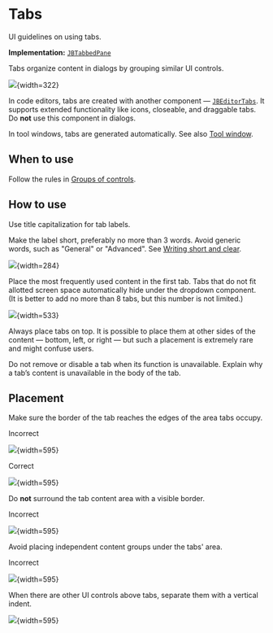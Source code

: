 <!-- Copyright 2000-2024 JetBrains s.r.o. and contributors. Use of this source code is governed by the Apache 2.0 license. -->

# Tabs

<link-summary>UI guidelines on using tabs.</link-summary>

<tldr>

**Implementation:** [`JBTabbedPane`](%gh-ic%/platform/platform-api/src/com/intellij/ui/components/JBTabbedPane.java)

</tldr>

Tabs organize content in dialogs by grouping similar UI controls.

![](01_tabs_example.png){width=322}

In code editors, tabs are created with another component — [`JBEditorTabs`](%gh-ic%/platform/platform-api/src/com/intellij/ui/tabs/impl/JBEditorTabs.java). It supports extended functionality like icons, closeable, and draggable tabs. Do **not** use this component in dialogs.

In tool windows, tabs are generated automatically. See also [Tool window](tool_window.md).

## When to use

Follow the rules in [Groups of controls](groups_of_controls.md).

## How to use

Use title capitalization for tab labels.

Make the label short, preferably no more than 3 words.
Avoid generic words, such as "General" or "Advanced".
See [Writing short and clear](writing_short.md).

![](02_naming.png){width=284}

Place the most frequently used content in the first tab.
Tabs that do not fit allotted screen space automatically hide under the dropdown component.
(It is better to add no more than 8 tabs, but this number is not limited.)

![](03_hidden_tabs.png){width=533}

Always place tabs on top. It is possible to place them at other sides of the content — bottom, left, or right — but such a placement is extremely rare and might confuse users.

Do not remove or disable a tab when its function is unavailable. Explain why a tab’s content is unavailable in the body of the tab.

## Placement

Make sure the border of the tab reaches the edges of the area tabs occupy.

<format color="Red" style="bold">Incorrect</format>

![](04_layout_border_incorrect.png){width=595}

<format color="Green" style="bold">Correct</format>

![](04_layout_border_correct.png){width=595}

Do **not** surround the tab content area with a visible border.

<format color="Red" style="bold">Incorrect</format>

![](05_bordered.png){width=595}

Avoid placing independent content groups under the tabs' area.

<format color="Red" style="bold">Incorrect</format>

![](06_layout_content_under.png){width=595}

When there are other UI controls above tabs, separate them with a vertical indent.

![](07_inset.png){width=595}

